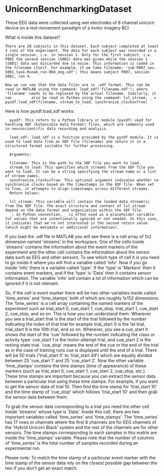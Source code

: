 # UnicornBenchmarkingDataset
These EEG data were collected using wet electrodes of 8 channel unicorn device on a rest-movement paradigm of a motor imagery BCI

What is inside this dataset?

    There are 20 subjects in this dataset. Each subject completed at least 3 runs of the experiment. The data for each subject was recorded in a single session, i.e. in session 1. Only for the first subject, i.e.       P001 the second session (S002) data was given while the session 1 (S001) data was discarded due to noise. This information is coded in the filename itself. For example, if we take filename: 'sub-P007_ses-           S001_task-Ronak_run-004_eeg.xdf'; this means subject P007, session S001, run 4. 
    
    Now we can see that the data files are in .xdf format. This can be read in MATLAB using the command: load_xdf('filename.xdf'); where 'filename' needs to be replaced by the actual filename. Similarly, it can         also be read in Python using the command: lsl_stream, _ = pyxdf.load_xdf(filename, stream_to_load, synchronize_clocks=True)

Here is how pyxdf.load_xdf works:

      pyxdf: This refers to a Python library or module (pyxdf) used for handling XDF (Extensible Data Format) files, which are commonly used in neuroscientific data recording and analysis.
      
      load_xdf: load_xdf is a function provided by the pyxdf module. It is used to load data from an XDF file (filename) and return it in a structured format suitable for further processing.
      
      Arguments:
      
      filename: This is the path to the XDF file you want to load.
      stream_to_load: This specifies which streams from the XDF file you want to load. It can be a string specifying the stream name or a list of stream names.
      synchronize_clocks=True: This optional argument indicates whether to synchronize clocks based on the timestamps in the XDF file. When set to True, it attempts to align timestamps across different streams.
      Return Values:
      
      lsl_stream: This variable will contain the loaded data stream(s) from the XDF file. The exact structure and content of lsl_stream depend on the data format and organization within the XDF file.
      _: In Python convention, _ is often used as a placeholder variable for values that are intentionally ignored or not needed. In this case, it indicates that we're not interested in the second return value            (which might be metadata or additional information).

If you load the .xdf file in MATLAB you will see there is a cell array of 1x2 dimension named 'streams' in the workspace. One of the cells inside 'streams' contains the information about the event markers of the experiment and the other cell contains the information about the sensor data such as EEG and other sensors. To see which type of cell it is you need to go inside it where you will find a variable called 'info'. Now if you go inside 'info' there is a variable called 'type'. If the 'type' is 'Markers' then it contains event markers, and if the 'type' is 'Data' then it contains sensor information. The variable 'info' will contain a lot of information which can be ignored if it is not relevant.

So, if the cell is event marker there will be two other variables inside called 'time_series' and 'time_stamps' both of which are roughly  1x152 dimensions. The 'time_series' is a cell array containing the named markers of the experiment such as trial_start 0, cue_start 1, cue_stop, trial_start 1, cue_start 2, cue_stop, and so on. This is how you can understand them. Wherever you see a trial_start that is the start of the trial followed by the number indicating the index of that trial for example trial_start 0 is the 1st trial, trial_start 9 is the 10th trial, and so on. Wherever, you see a cue_start it shows the start of the 'cue' followed by the number indicating the class or activity type: cue_start 1 is the motor-attempt trial, and cue_start 2 is the resting state trial. 'cue_stop' means the end of the cue or the end of the trial as in the case of training runs cue is displayed until the end of a trial. There will be 50 trials ('trial_start 0' to 'trial_start 49') which are equally divided between 25 'cue_start 1' and 25 'cue_start 2'. Now the other variable 'time_stamps' contains the time stamps (time of appearance) of these markers (such as trial_start 0, cue_start 1, cue_start 2, cue_stop, etc.). These time stamps are important because you can extract the sensor data between a particular trial using these time stamps. For example, if you want to get the sensor data of trial 10. Then find the time stamp for 'trial_start 10' and the time stamp of 'cue_stop' which follows 'trial_start 10' and then grab the sensor data between them. 

To grab the sensor data corresponding to a trial you need the other cell inside 'streams' whose type is 'Data'. Inside this cell, there are two important variables called 'time_series' and 'time_stamps'. The 'time_series' has 17 rows or channels where the first 8 channels are for EEG channels of the 'Hybrid Unicorn Black' system and the rest of the channels are for other sensors. The time stamps corresponding to each samples in this matrix are inside the 'time_stamps' variable. Please note that the number of columns of 'time_series' is the total number of samples recorded during an experimental run.

Please note: To match the time stamp of a particular event marker with the time stamp of the sensor data rely on the closest possible gap between the two if you don't get an exact match.
      
